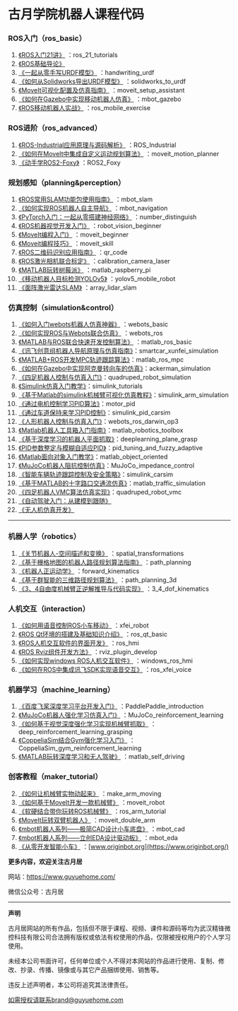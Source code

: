 # 古月学院机器人课程代码

### ROS入门（ros_basic）

1. [《ROS入门21讲》](https://class.guyuehome.com/detail/p_5e0ed4a96f471_cDGnHkoh/6) ：ros_21_tutorials
2. [《ROS基础导论》](https://class.guyuehome.com/detail/p_5e19e9f13e191_E8SHGCbk/6)
3. [《一起从零手写URDF模型》](https://class.guyuehome.com/detail/p_5e1eea4fe1e5c_Igm126Xn/6) ：handwriting_urdf
4. [《如何从Solidworks导出URDF模型》](https://class.guyuehome.com/detail/p_5e32dce7906e0_6TqS7BwX/6) ：solidworks_to_urdf
5. [《MoveIt可视化配置及仿真指南》](https://class.guyuehome.com/detail/p_5e71966b3fdfd_g4DpRGg9/6) ：moveit_setup_assistant
6. [《如何在Gazebo中实现移动机器人仿真》](https://class.guyuehome.com/detail/p_5eb2366befe4a_E4rbNmXt/6) ：mbot_gazebo
7. [《ROS移动机器人实战》](https://class.guyuehome.com/detail/p_621c37b6e4b0beaee42e6ff9/6) ：ros_mobile_exercise

### ROS进阶（ros_advanced）

1. [《ROS-Industrial应用原理与源码解析》](https://class.guyuehome.com/detail/p_5ecccbfc64888_kwlvlzPK/6) ：ROS_Industrial
2. [《如何在MoveIt中集成自定义运动规划算法》](https://class.guyuehome.com/detail/p_5fa4b3d9e4b0e81f36cd0c79/6) ：moveit_motion_planner
3. [《动手学ROS2-Foxy》](https://class.guyuehome.com/detail/p_619314d1e4b09b5fe0b31219/6) ：ROS2_Foxy

### 规划感知（planning&perception）

1. [《ROS常用SLAM功能包使用指南》](https://class.guyuehome.com/detail/p_5ed700a841cc8_UpE7PGXW/6) ：mbot_slam
2. [《如何实现ROS机器人自主导航》](https://class.guyuehome.com/detail/p_5ee871cc4674f_R75Aafau/6) ：mbot_navigation
3. [《PyTorch入门：一起从零搭建神经网络》](https://class.guyuehome.com/detail/p_5fbb2fd9e4b0231ba88829d0/6) ：number_distinguish
4. [《ROS机器视觉开发入门》](https://class.guyuehome.com/detail/p_5efc3fe2f3a60_JH9Pammo/6) ：robot_vision_beginner
5. [《MoveIt编程入门》](https://class.guyuehome.com/detail/p_5e8e8e85b1e8f_9TdYxswq/6) ：moveit_beginner
6. [《Moveit编程技巧》](https://class.guyuehome.com/detail/p_5e99807f9ac65_rWrEfAGO/6) ：moveit_skill
7. [《ROS二维码识别应用指南》](https://class.guyuehome.com/detail/p_607927b2e4b071a81eb28e86/6) ：qr_code
8. [《ROS激光相机联合标定》](https://class.guyuehome.com/detail/p_613ecdeee4b04518c6137c0b/6) ：calibration_camera_laser
9. [《MATLAB玩转树莓派》](https://class.guyuehome.com/detail/p_61679f2de4b01fea4dcc6f96/6) ：matlab_raspberry_pi
10. [《移动机器人目标检测YOLOv5》](https://class.guyuehome.com/detail/p_623962a0e4b0f7cb7c75124d/6) ：yolov5_mobile_robot
11. [《面阵激光雷达SLAM》](https://class.guyuehome.com/detail/p_62fb0690e4b0eca59c2375c0/6) ：array_lidar_slam

### 仿真控制（simulation&control）

1. [《如何入门webots机器人仿真神器》](https://class.guyuehome.com/detail/v_5f213a94e4b074dda144b2e2/3) ：webots_basic
2. [《如何实现ROS与Webots联合仿真》](https://class.guyuehome.com/detail/p_5f586de6e4b0b5edf0a12687/6) ：webots_ros
3. [《MATLAB与ROS联合快速开发控制算法》](https://class.guyuehome.com/detail/p_5f39e38fe4b0dd4d97492948/6) ：matlab_ros_basic
4. [《讯飞创意组机器人导航原理与仿真指南》](https://class.guyuehome.com/detail/p_6041a333e4b015860af3dba3/6)：smartcar_xunfei_simulation
5. [《MATLAB+ROS开发MPC轨迹跟踪算法》](https://class.guyuehome.com/detail/p_60488679e4b0e51d821cbeb1/6)：matlab_ros_mpc
6. [《如何在Gazebo中实现阿克曼转向车的仿真》](https://class.guyuehome.com/detail/p_60541530e4b05a6195c158f0/6)：ackerman_simulation
7. [《四足机器人控制与仿真入门》](https://class.guyuehome.com/detail/p_605af87be4b007b4183a42e7/6)：quadruped_robot_simulation
8. [《Simulink仿真入门教学》](https://class.guyuehome.com/detail/p_6080f55ee4b071a81eb4598e/6)：simulink_tutorials
9. [《基于Matlab的simulink机械臂可视化仿真教程》](https://class.guyuehome.com/detail/p_60d42a7fe4b0f120ffca3b55/6)：simulink_arm_simulation
10. [《通过电机控制学习PID算法》](https://class.guyuehome.com/detail/p_60af0706e4b0f120ffc15acd/6)：motor_pid
11. [《通过车道保持来学习PID控制》](https://class.guyuehome.com/detail/p_60ef9e6fe4b0041622bc75c0/6)：simulink_pid_carsim
12. [《人形机器人控制与仿真入门》](https://class.guyuehome.com/detail/p_60f8dbdae4b08f7ad23f5fd6/6)：webots_ros_darwin_op3
13. [《Matlab机器人工具箱入门指南》](https://class.guyuehome.com/detail/p_615fb0e4e4b0dfaf7faa9725/6)：matlab_robotics_toolbox
14. [《基于深度学习的机器人平面抓取》](https://class.guyuehome.com/detail/p_61c9287be4b09ac9b9113173/6)：deeplearning_plane_grasp
15. [《PID参数整定与模糊自适应PID》](https://class.guyuehome.com/detail/p_62414bd7e4b0f7cb7c77a51a/6)：pid_tuning_and_fuzzy_adaptive
16. [《Matlab面向对象入门教学》](https://sdv.xet.tech/s/42yfth)：matlab_object_oriented
17. [《MuJoCo机器人阻抗控制仿真》](https://sdv.xet.tech/s/YMWX6)：MuJoCo_impedance_control
18. [《智能车辆轨迹跟踪控制及安全策略》](https://sdv.h5.xeknow.com/s/3X4v79)：simulink_carsim
19. [《基于MATLAB的十字路口交通流仿真》](https://sdv.h5.xeknow.com/s/Q9GI6)：matlab_traffic_simulation
20. [《四足机器人VMC算法仿真实现》](https://sdv.xet.tech/s/25iWOI)：quadruped_robot_vmc
21. [《自动驾驶入门：从建模到跟随》](https://class.guyuehome.com/detail/p_5f72a976e4b0e95a89c1ab42/6) 
22. [《无人机仿真开发》](https://class.guyuehome.com/detail/p_5f041b74e4b036f1c0cf25a2/6) 

------

### 机器人学（robotics）
1. [《关节机器人-空间描述和变换》](https://class.guyuehome.com/detail/p_6094a512e4b0d4eb03978506/6) ：spatial_transformations
2. [《基于栅格地图的机器人路径规划算法指南》](https://class.guyuehome.com/detail/p_6098db8ce4b071a81eb8befa/6) ：path_planning
3. [《机器人正运动学》](https://class.guyuehome.com/detail/p_60a7277de4b0c7264217a87d/6) ：forward_kinematics
4. [《基于群智能的三维路径规划算法》](https://class.guyuehome.com/detail/p_60f6844ce4b08f7ad23ebc2f/6) ：path_planning_3d
5. [《3、4自由度机械臂正逆解推导与代码实现》](https://class.guyuehome.com/detail/p_61839a62e4b0ac1ecd65bf47/6) ：3_4_dof_kinematics

### 人机交互（interaction）

1. [《如何用语音控制ROS小车移动》](https://class.guyuehome.com/detail/p_5fd06a5ae4b04db7c093bf63/6) ：xfei_robot
2. [《ROS Qt环境的搭建及基础知识介绍》](https://class.guyuehome.com/detail/p_5eba414d58533_Uh4XTbPi/6) ：ros_qt_basic
3. [《ROS人机交互软件的界面开发》](https://class.guyuehome.com/detail/p_5ec490a8d7bd7_b7ucPqUs/6) ：ros_hmi
4. [《ROS Rviz组件开发方法》](https://class.guyuehome.com/detail/p_5edf2d27a1942_foy4nqci/6) ：rviz_plugin_develop
5. [《如何实现windows ROS人机交互软件》](https://class.guyuehome.com/detail/p_5fc5ab97e4b04db7c091f475/6) ：windows_ros_hmi
6. [《如何在ROS中集成讯飞SDK实现语音交互》](https://class.guyuehome.com/detail/p_606d59ade4b0d4eb038f1daf/6) ：ros_xfei_voice

### 机器学习（machine_learning）

1. [《百度飞桨深度学习平台开发入门》](https://class.guyuehome.com/detail/p_60375614e4b0478a0459c9a4/6) ：PaddlePaddle_introduction
2. [《MuJoCo机器人强化学习仿真入门》](https://class.guyuehome.com/detail/p_60b9a1fde4b0c726421c0a20/6) ：MuJoCo_reinforcement_learning
3. [《如何基于视觉深度强化学习实现机械臂抓取》](https://class.guyuehome.com/detail/p_610c9bf8e4b0bf6430024656/6) ：deep_reinforcement_learning_grasping
4. [《CoppeliaSim结合Gym强化学习入门》](https://class.guyuehome.com/detail/p_614c2a2de4b04518c617021b/6) ：CoppeliaSim_gym_reinforcement_learning
5. [《MATLAB玩转深度学习和无人驾驶》](https://class.guyuehome.com/detail/p_6167a00ce4b09dc46c724e91/6) ：matlab_self_driving

### 创客教程（maker_tutorial）

2. [《如何让机械臂实物动起来》](https://class.guyuehome.com/detail/p_5f4deecde4b06a37e038f7b2/6) ：make_arm_moving
3. [《如何基于MoveIt开发一款机械臂》](https://class.guyuehome.com/detail/p_5faa57f1e4b04db7c08da8f8/6) ：moveit_robot    
4. [《软硬结合带你玩转ROS机械臂》](https://class.guyuehome.com/detail/p_6030c2cae4b029faba18eaaa/6) ：ros_arm_tutorial
5. [《MoveIt玩转双臂机器人》](https://class.guyuehome.com/detail/p_61011464e4b0a27d0e36c1f1/6) ：moveit_double_arm
6. [《mbot机器人系列——极简CAD设计小车底盘》](https://class.guyuehome.com/detail/p_6172190ee4b071201fdca505/6) ：mbot_cad
7. [《mbot机器人系列——立创EDA设计驱动板》](https://class.guyuehome.com/detail/p_61721b03e4b0cf90f9bc4c47/6) ：mbot_eda
8. [《从零开发智能小车》](https://class.guyuehome.com/detail/p_6332a82ee4b0eca59c36826b/6) ：[www.originbot.org](https://www.originbot.org/)

**更多内容，欢迎关注古月居**

网站：https://www.guyuehome.com/

微信公众号：古月居

---
**声明**

古月居网站的所有作品，包括但不限于课程、视频、课件和源码等均为武汉精锋微控科技有限公司合法拥有版权或依法有权使用的作品，仅限被授权用户的个人学习使用。

未经本公司书面许可，任何单位或个人不得对本网站的作品进行使用、复制、修改、抄录、传播、镜像或与其它产品捆绑使用、销售等。

违反上述声明者，本公司将追究其法律责任。

如需授权请联系brand@guyuehome.com
